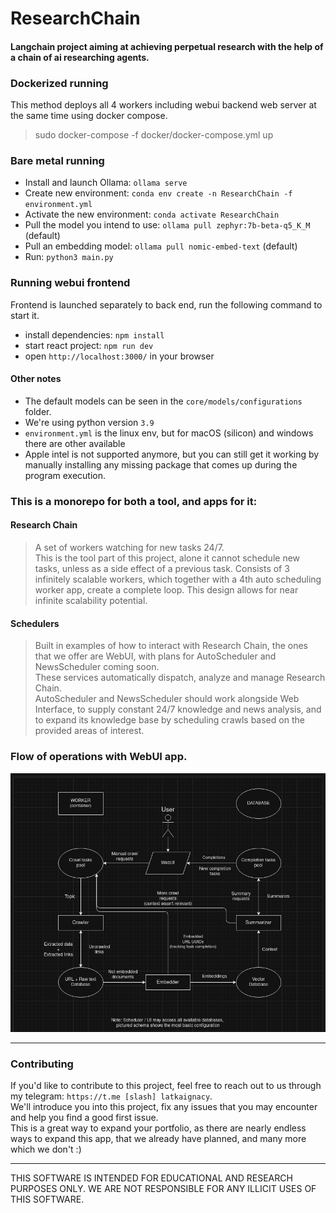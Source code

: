 # ResearchChain

#### Langchain project aiming at achieving perpetual research with the help of a chain of ai researching agents.

### Dockerized running 
This method deploys all 4 workers including webui backend web server at the same time using docker compose.<br>
> sudo docker-compose -f docker/docker-compose.yml up

### Bare metal running

- Install and launch Ollama: `ollama serve`
- Create new environment: `conda env create -n ResearchChain -f environment.yml`
- Activate the new environment: `conda activate ResearchChain`
- Pull the model you intend to use: `ollama pull zephyr:7b-beta-q5_K_M` (default)
- Pull an embedding model: `ollama pull nomic-embed-text` (default)
- Run: `python3 main.py`

### Running webui frontend

Frontend is launched separately to back end, run the following command to start it.
- install dependencies: `npm install`
- start react project: `npm run dev`
- open `http://localhost:3000/` in your browser

#### Other notes

- The default models can be seen in the `core/models/configurations` folder.<br>
- We're using python version `3.9`
- `environment.yml` is the linux env, but for macOS (silicon) and windows there are other available
- Apple intel is not supported anymore, but you can still get it working by manually installing
  any missing package that comes up during the program execution.

### This is a monorepo for both a tool, and apps for it:

#### Research Chain
> A set of workers watching for new tasks 24/7.<br>
> This is the tool part of this project, alone it cannot schedule new tasks,
> unless as a side effect of a previous task.
> Consists of 3 infinitely scalable workers, which together with a 4th auto scheduling worker app,
> create a complete loop.
> This design allows for near infinite scalability potential.

#### Schedulers
> Built in examples of how to interact with Research Chain, the ones
> that we offer are WebUI, with plans for AutoScheduler and NewsScheduler coming soon.<br>
> These services automatically dispatch, analyze and manage Research Chain.<br>
> AutoScheduler and NewsScheduler should work alongside Web Interface, 
> to supply constant 24/7 knowledge and news analysis,
> and to expand its knowledge base by scheduling crawls based on the provided areas of interest.

### Flow of operations with WebUI app.
![Flow chart explaining flow of research chain when WebUI is used as the scheduling app.](./assets/rc_flow.png "Research chain flow chart.")

---
### Contributing

If you'd like to contribute to this project, 
feel free to reach out to us through my telegram: `https://t.me [slash] latkaignacy`.<br>
We'll introduce you into this project, 
fix any issues that you may encounter and help you find a good first issue.<br>
This is a great way to expand your portfolio, as there are nearly endless ways to expand this app,
that we already have planned, and many more which we don't :)

---

THIS SOFTWARE IS INTENDED FOR EDUCATIONAL AND RESEARCH PURPOSES ONLY.
WE ARE NOT RESPONSIBLE FOR ANY ILLICIT USES OF THIS SOFTWARE.
